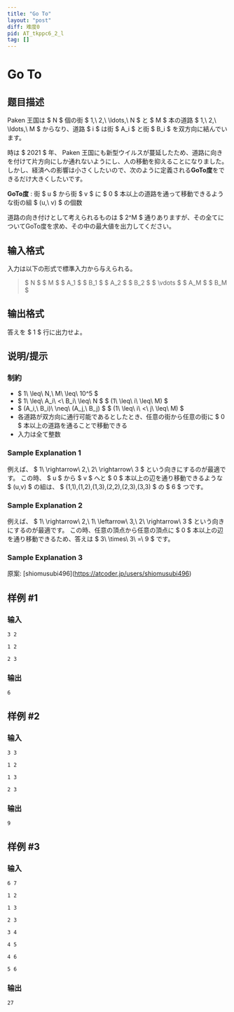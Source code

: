 ```yaml
---
title: "Go To"
layout: "post"
diff: 难度0
pid: AT_tkppc6_2_l
tag: []
---
```


# Go To

## 题目描述

[problemUrl]: https://atcoder.jp/contests/tkppc6-2/tasks/tkppc6_2_l

Paken 王国は $ N $ 個の街 $ 1,\ 2,\ \ldots,\ N $ と $ M $ 本の道路 $ 1,\ 2,\ \ldots,\ M $ からなり、道路 $ i $ は街 $ A_i $ と街 $ B_i $ を双方向に結んでいます。

時は $ 2021 $ 年、 Paken 王国にも新型ウイルスが蔓延したため、道路に向きを付けて片方向にしか通れないようにし、人の移動を抑えることになりました。 しかし、経済への影響は小さくしたいので、次のように定義される**GoTo度**をできるだけ大きくしたいです。

**GoTo度** : 街 $ u $ から街 $ v $ に $ 0 $ 本以上の道路を通って移動できるような街の組 $ (u,\ v) $ の個数

道路の向き付けとして考えられるものは $ 2^M $ 通りありますが、その全てについてGoTo度を求め、その中の最大値を出力してください。

## 输入格式

入力は以下の形式で標準入力から与えられる。

> $ N $ $ M $ $ A_1 $ $ B_1 $ $ A_2 $ $ B_2 $ $ \vdots $ $ A_M $ $ B_M $

## 输出格式

答えを $ 1 $ 行に出力せよ。

## 说明/提示

### 制約

- $ 1\ \leq\ N,\ M\ \leq\ 10^5 $
- $ 1\ \leq\ A_i\ <\ B_i\ \leq\ N $ $ (1\ \leq\ i\ \leq\ M) $
- $ (A_i,\ B_i)\ \neq\ (A_j,\ B_j) $ $ (1\ \leq\ i\ <\ j\ \leq\ M) $
- 各道路が双方向に通行可能であるとしたとき、任意の街から任意の街に $ 0 $ 本以上の道路を通ることで移動できる
- 入力は全て整数

### Sample Explanation 1

例えば、 $ 1\ \rightarrow\ 2,\ 2\ \rightarrow\ 3 $ という向きにするのが最適です。 この時、 $ u $ から $ v $ へと $ 0 $ 本以上の辺を通り移動できるような $ (u,v) $ の組は、 $ (1,1),(1,2),(1,3),(2,2),(2,3),(3,3) $ の $ 6 $ つです。

### Sample Explanation 2

例えば、 $ 1\ \rightarrow\ 2,\ 1\ \leftarrow\ 3,\ 2\ \rightarrow\ 3 $ という向きにするのが最適です。 この時、任意の頂点から任意の頂点に $ 0 $ 本以上の辺を通り移動できるため、答えは $ 3\ \times\ 3\ =\ 9 $ です。

### Sample Explanation 3

原案: \[shiomusubi496\](https://atcoder.jp/users/shiomusubi496)

## 样例 #1

### 输入

```
3 2
1 2
2 3
```

### 输出

```
6
```

## 样例 #2

### 输入

```
3 3
1 2
1 3
2 3
```

### 输出

```
9
```

## 样例 #3

### 输入

```
6 7
1 2
1 3
2 3
3 4
4 5
4 6
5 6
```

### 输出

```
27
```

